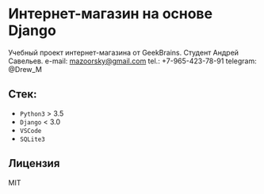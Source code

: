 # Интернет-магазин на основе Django

Учебный проект интернет-магазина от GeekBrains.
Студент Андрей Савельев.
e-mail: mazoorsky@gmail.com
tel.: +7-965-423-78-91
telegram: @Drew_M

## Стек:

* `Python3` > 3.5
* `Django` < 3.0
* `VSCode`
* `SQLite3`

## Лицензия

MIT
